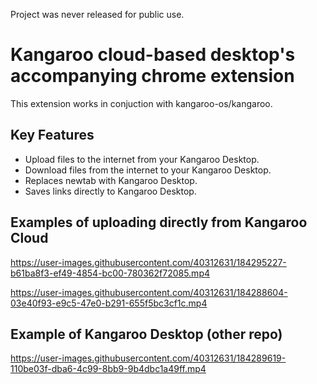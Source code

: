 Project was never released for public use.
# Kangaroo cloud-based desktop's accompanying chrome extension

This extension works in conjuction with kangaroo-os/kangaroo.

## Key Features
- Upload files to the internet from your Kangaroo Desktop.
- Download files from the internet to your Kangaroo Desktop.
- Replaces newtab with Kangaroo Desktop.
- Saves links directly to Kangaroo Desktop.

## Examples of uploading directly from Kangaroo Cloud

https://user-images.githubusercontent.com/40312631/184295227-b61ba8f3-ef49-4854-bc00-780362f72085.mp4

https://user-images.githubusercontent.com/40312631/184288604-03e40f93-e9c5-47e0-b291-655f5bc3cf1c.mp4


## Example of Kangaroo Desktop (other repo)
https://user-images.githubusercontent.com/40312631/184289619-110be03f-dba6-4c99-8bb9-9b4dbc1a49ff.mp4

